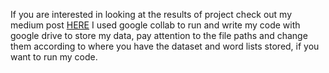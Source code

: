 If you are interested in looking at the results of project check out my medium post [HERE](https://medium.com/@rhm.rznbrg/the-beat-and-the-bleep-the-growing-relationship-between-music-and-profanity-39abbde12698)
I used google collab to run and write my code with google drive to store my data, pay attention to the file paths and change them according to where you have the dataset and word lists stored, if you want to run my code.
